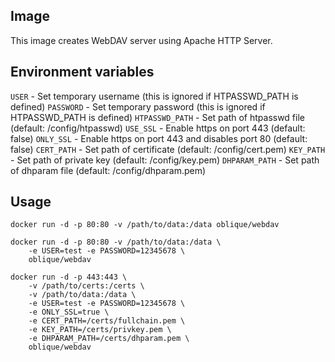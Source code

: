 ## Image

This image creates WebDAV server using Apache HTTP Server.

## Environment variables

`USER` - Set temporary username (this is ignored if HTPASSWD_PATH is defined)
`PASSWORD` - Set temporary password (this is ignored if HTPASSWD_PATH is defined)
`HTPASSWD_PATH` - Set path of htpasswd file (default: /config/htpasswd)
`USE_SSL` - Enable https on port 443 (default: false)
`ONLY_SSL` - Enable https on port 443 and disables port 80 (default: false)
`CERT_PATH` - Set path of certificate (default: /config/cert.pem)
`KEY_PATH` - Set path of private key (default: /config/key.pem)
`DHPARAM_PATH` - Set path of dhparam file (default: /config/dhparam.pem)

## Usage

```
docker run -d -p 80:80 -v /path/to/data:/data oblique/webdav
```

```
docker run -d -p 80:80 -v /path/to/data:/data \
    -e USER=test -e PASSWORD=12345678 \
    oblique/webdav
```

```
docker run -d -p 443:443 \
    -v /path/to/certs:/certs \
    -v /path/to/data:/data \
    -e USER=test -e PASSWORD=12345678 \
    -e ONLY_SSL=true \
    -e CERT_PATH=/certs/fullchain.pem \
    -e KEY_PATH=/certs/privkey.pem \
    -e DHPARAM_PATH=/certs/dhparam.pem \
    oblique/webdav
```
